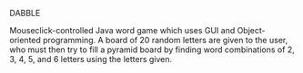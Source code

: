 DABBLE

Mouseclick-controlled Java word game which uses GUI and Object-oriented programming. A board of 20 random letters are given to the user, who must then try to fill a pyramid board by finding word combinations of 2, 3, 4, 5, and 6 letters using the letters given. 
